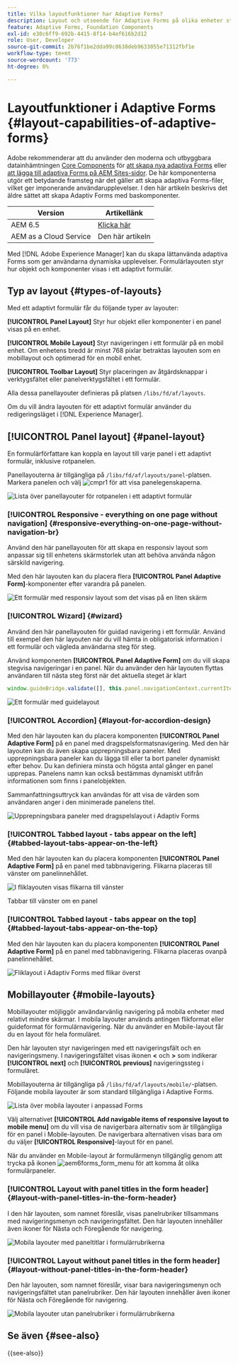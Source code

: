 ```yaml
---
title: Vilka layoutfunktioner har Adaptive Forms?
description: Layout och utseende för Adaptive Forms på olika enheter styrs av layoutinställningarna. Förstå de olika layouterna och hur de ska användas.
feature: Adaptive Forms, Foundation Components
exl-id: e30c6ff9-692b-4415-8f14-b4ef616b2d12
role: User, Developer
source-git-commit: 2b76f1be2dda99c8638deb9633055e71312fbf1e
workflow-type: tm+mt
source-wordcount: '773'
ht-degree: 0%

---
```


# Layoutfunktioner i Adaptive Forms {#layout-capabilities-of-adaptive-forms}

<span class="preview"> Adobe rekommenderar att du använder den moderna och utbyggbara datainhämtningen [Core Components](https://experienceleague.adobe.com/docs/experience-manager-core-components/using/adaptive-forms/introduction.html) för [att skapa nya adaptiva Forms](/help/forms/creating-adaptive-form-core-components.md) eller [att lägga till adaptiva Forms på AEM Sites-sidor](/help/forms/create-or-add-an-adaptive-form-to-aem-sites-page.md). De här komponenterna utgör ett betydande framsteg när det gäller att skapa adaptiva Forms-filer, vilket ger imponerande användarupplevelser. I den här artikeln beskrivs det äldre sättet att skapa Adaptiv Forms med baskomponenter. </span>


| Version | Artikellänk |
| -------- | ---------------------------- |
| AEM 6.5 | [Klicka här](https://experienceleague.adobe.com/docs/experience-manager-65/forms/adaptive-forms-basic-authoring/layout-capabilities-adaptive-forms.html) |
| AEM as a Cloud Service | Den här artikeln |

Med [!DNL Adobe Experience Manager] kan du skapa lättanvända adaptiva Forms som ger användarna dynamiska upplevelser. Formulärlayouten styr hur objekt och komponenter visas i ett adaptivt formulär.

<!-- ## Prerequisite knowledge {#prerequisite-knowledge}

Before learning about the different layout capabilities of Adaptive Forms, read [Introduction to authoring forms](introduction-forms-authoring.md) to know more about Adaptive Forms. -->

## Typ av layout {#types-of-layouts}

Med ett adaptivt formulär får du följande typer av layouter:

**[!UICONTROL Panel Layout]** Styr hur objekt eller komponenter i en panel visas på en enhet.

**[!UICONTROL Mobile Layout]** Styr navigeringen i ett formulär på en mobil enhet. Om enhetens bredd är minst 768 pixlar betraktas layouten som en mobillayout och optimerad för en mobil enhet.

**[!UICONTROL Toolbar Layout]** Styr placeringen av åtgärdsknappar i verktygsfältet eller panelverktygsfältet i ett formulär.

Alla dessa panellayouter definieras på platsen `/libs/fd/af/layouts`.

Om du vill ändra layouten för ett adaptivt formulär använder du redigeringsläget i [!DNL Experience Manager].

## [!UICONTROL Panel layout] {#panel-layout}

En formulärförfattare kan koppla en layout till varje panel i ett adaptivt formulär, inklusive rotpanelen.

Panellayouterna är tillgängliga på `/libs/fd/af/layouts/panel`-platsen. Markera panelen och välj ![cmpr1](assets/configure-icon.svg) för att visa panelegenskaperna.

![Lista över panellayouter för rotpanelen i ett adaptivt formulär](assets/layouts.png)

### [!UICONTROL Responsive - everything on one page without navigation] {#responsive-everything-on-one-page-without-navigation-br}

Använd den här panellayouten för att skapa en responsiv layout som anpassar sig till enhetens skärmstorlek utan att behöva använda någon särskild navigering.

Med den här layouten kan du placera flera **[!UICONTROL Panel Adaptive Form]**-komponenter efter varandra på panelen.

![Ett formulär med responsiv layout som det visas på en liten skärm](assets/responsive-layout.png)

### [!UICONTROL Wizard] {#wizard}

Använd den här panellayouten för guidad navigering i ett formulär. Använd till exempel den här layouten när du vill hämta in obligatorisk information i ett formulär och vägleda användarna steg för steg.

Använd komponenten **[!UICONTROL Panel Adaptive Form]** om du vill skapa stegvisa navigeringar i en panel. När du använder den här layouten flyttas användaren till nästa steg först när det aktuella steget är klart

```javascript
window.guideBridge.validate([], this.panel.navigationContext.currentItem.somExpression)
```

![Ett formulär med guidelayout](assets/wizard-layout2.png)

### [!UICONTROL Accordion] {#layout-for-accordion-design}

Med den här layouten kan du placera komponenten **[!UICONTROL Panel Adaptive Form]** på en panel med dragspelsformatsnavigering. Med den här layouten kan du även skapa upprepningsbara paneler. Med upprepningsbara paneler kan du lägga till eller ta bort paneler dynamiskt efter behov. Du kan definiera minsta och högsta antal gånger en panel upprepas. Panelens namn kan också bestämmas dynamiskt utifrån informationen som finns i panelobjekten.

Sammanfattningsuttryck kan användas för att visa de värden som användaren anger i den minimerade panelens titel.

![Upprepningsbara paneler med dragspelslayout i Adaptiv Forms](assets/accordion-layout.png)

### [!UICONTROL Tabbed layout - tabs appear on the left]{#tabbed-layout-tabs-appear-on-the-left}

Med den här layouten kan du placera komponenten **[!UICONTROL Panel Adaptive Form]** på en panel med tabbnavigering. Flikarna placeras till vänster om panelinnehållet.

![I fliklayouten visas flikarna till vänster](assets/tabs-on-left.png)

Tabbar till vänster om en panel

### [!UICONTROL Tabbed layout - tabs appear on the top] {#tabbed-layout-tabs-appear-on-the-top}

Med den här layouten kan du placera komponenten **[!UICONTROL Panel Adaptive Form]** på en panel med tabbnavigering. Flikarna placeras ovanpå panelinnehållet.

![Fliklayout i Adaptiv Forms med flikar överst](assets/tabs-on-top.png)

## Mobillayouter {#mobile-layouts}

Mobillayouter möjliggör användarvänlig navigering på mobila enheter med relativt mindre skärmar. I mobila layouter används antingen flikformat eller guideformat för formulärnavigering. När du använder en Mobile-layout får du en layout för hela formuläret.

Den här layouten styr navigeringen med ett navigeringsfält och en navigeringsmeny. I navigeringsfältet visas ikonen **&lt;** och **>** som indikerar **[!UICONTROL next]** och **[!UICONTROL previous]** navigeringssteg i formuläret.

Mobillayouterna är tillgängliga på `/libs/fd/af/layouts/mobile/`-platsen. Följande mobila layouter är som standard tillgängliga i Adaptive Forms.

![Lista över mobila layouter i anpassad Forms](assets/mobile-navigation.png)

Välj alternativet **[!UICONTROL Add navigable items of responsive layout to mobile menu]** om du vill visa de navigerbara alternativ som är tillgängliga för en panel i Mobile-layouten. De navigerbara alternativen visas bara om du väljer **[!UICONTROL Responsive]**-layout för en panel.

När du använder en Mobile-layout är formulärmenyn tillgänglig genom att trycka på ikonen ![aem6forms_form_menu](assets/rail-icon.svg) för att komma åt olika formulärpaneler.

### [!UICONTROL Layout with panel titles in the form header] {#layout-with-panel-titles-in-the-form-header}

I den här layouten, som namnet föreslår, visas panelrubriker tillsammans med navigeringsmenyn och navigeringsfältet. Den här layouten innehåller även ikoner för Nästa och Föregående för navigering.

![Mobila layouter med paneltitlar i formulärrubrikerna](assets/mobile-layout1.png)

### [!UICONTROL Layout without panel titles in the form header]{#layout-without-panel-titles-in-the-form-header}

Den här layouten, som namnet föreslår, visar bara navigeringsmenyn och navigeringsfältet utan panelrubriker. Den här layouten innehåller även ikoner för Nästa och Föregående för navigering.

![Mobila layouter utan panelrubriker i formulärrubrikerna](assets/mobile-layout2.png)

## Se även {#see-also}

{{see-also}}


<!-- ## Toolbar layouts {#toolbar-layouts}

A Toolbar Layout controls positioning and display of any action buttons that you add to your Adaptive Forms. The layout can be added at a form level or at a panel level.

![A list of Toolbar Layouts in Adaptive Forms to control layout of buttons](assets/toolbar-layouts.png)

A list of Toolbar Layouts in Adaptive Forms

Toolbar layouts are available at `/libs/fd/af/layouts/toolbar` location. Adaptive Forms provide the following Toolbar Layouts, by default.

### [!UICONTROL Default layout for toolbar] {#default-layout-for-toolbar}

This layout is selected as the default layout when you add any action buttons in an Adaptive Form. Selecting this layout displays the same layout for both, desktop and mobile devices.

Also, you can add multiple toolbars containing action buttons configured with this layout. An action button is associated with a form control. You can configure the toolbars to be before or after a panel.

![Default view for toolbar](assets/toolbar_layout_default.png)

Default view for toolbar

### [!UICONTROL Mobile fixed layout for toolbar] {#mobile-fixed-layout-for-toolbar}

Select this layout to provide alternate layouts for desktop and mobile devices.

For the desktop layout, you can add Action buttons using some specific labels. Only one toolbar can be configured with this layout. If more than one toolbar is configured with this layout, there is an overlap for mobile devices and only one toolbar is visible. For example, you can have a toolbar at the bottom or the top of the form, or, after or before panels in the form.

For the Mobile layout, you can add action buttons using icons.

![Mobile fixed layout for toolbar](assets/toolbar_layout_mobile_fixed.png)

Mobile fixed layout for toolbar-->



